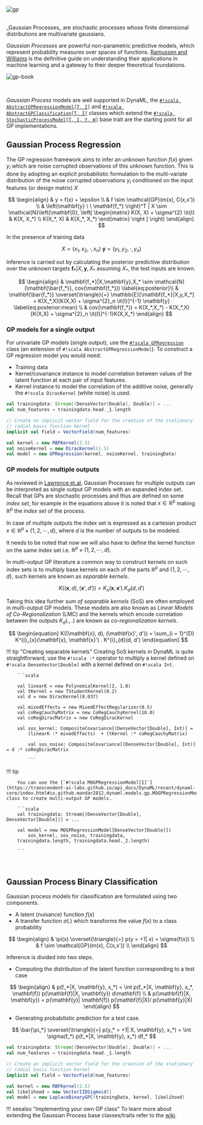 ![gp](/images/gp.png)

<br/>
_Gaussian Processes_ are stochastic processes whose finite dimensional distributions are multivariate gaussians.

_Gaussian Processes_ are powerful non-parametric predictive models, which represent probability measures over spaces of functions. [Ramussen and Williams](https://books.google.nl/books/about/Gaussian_Processes_for_Machine_Learning.html?id=vWtwQgAACAAJ&hl=en) is the definitive guide on understanding their applications in machine learning and a gateway to their deeper theoretical foundations.

![gp-book](/images/gpbook.jpg)

<br/>

_Gaussian Process_ models are well supported in DynaML, the [`#!scala AbstractGPRegressionModel[T, I]`](https://transcendent-ai-labs.github.io/api_docs/DynaML/recent/dynaml-core/index.html#io.github.mandar2812.dynaml.models.gp.AbstractGPRegressionModel) and [`#!scala AbstractGPClassification[T, I]`](https://transcendent-ai-labs.github.io/api_docs/DynaML/recent/dynaml-core/index.html#io.github.mandar2812.dynaml.models.gp.AbstractGPClassification) classes which extend the [`#!scala StochasticProcessModel[T, I, Y, W]`](https://transcendent-ai-labs.github.io/api_docs/DynaML/recent/dynaml-core/index.html#io.github.mandar2812.dynaml.models.StochasticProcessModel) base trait are the starting point for all GP implementations.


## Gaussian Process Regression

The GP regression framework aims to infer an unknown function $f(x)$ given $y_i$ which are noise corrupted observations of this unknown function. This is done by adopting an explicit probabilistic formulation to the multi-variate distribution of the noise corrupted observations $y_i$ conditioned on the input features (or design matrix) $X$

$$
\begin{align}
		& y = f(x) + \epsilon \\
		& f \sim \mathcal{GP}(m(x), C(x,x')) \\
		& \left(\mathbf{y} \ \ \mathbf{f_*} \right)^T | X \sim \mathcal{N}\left(\mathbf{0}, \left[ \begin{matrix} K(X, X) + \sigma^{2} \it{I} & K(X, X_*) \\ K(X_*, X) & K(X_*, X_*) \end{matrix} \right ] \right)
\end{align}
$$


In the presence of training data

$$
X = (x_1, x_2, \cdot , x_n) \ \mathbf{y} = (y_1, y_2, \cdot , y_n)
$$

Inference is carried out by calculating the posterior predictive distribution over the unknown targets $\mathbf{f_*}|X,\mathbf{y},X_*$ assuming $X_*$, the test inputs are known.

$$
\begin{align}
		& \mathbf{f_*}|X,\mathbf{y},X_* \sim \mathcal{N}(\mathbf{\bar{f_*}}, cov(\mathbf{f_*}))  \label{eq:posterior}\\
		& \mathbf{\bar{f_*}} \overset{\triangle}{=} \mathbb{E}[\mathbf{f_*}|X,y,X_*] = K(X_*,X)[K(X,X) + \sigma^{2}_n \it{I}]^{-1} \mathbf{y} \label{eq:posterior:mean} \\
		& cov(\mathbf{f_*}) = K(X_*,X_*) - K(X_*,X)[K(X,X) + \sigma^{2}_n \it{I}]^{-1}K(X,X_*)
\end{align}
$$

### GP models for a single output

For univariate GP models (single output), use the [`#!scala GPRegression`](https://transcendent-ai-labs.github.io/api_docs/DynaML/recent/dynaml-core/index.html#io.github.mandar2812.dynaml.models.gp.GPRegression) class (an extension of `#!scala AbstractGPRegressionModel`). To construct a GP regression model you would need:

* Training data
* Kernel/covariance instance to model correlation between values of the latent function at each pair of input features.
* Kernel instance to model the correlation of the additive noise, generally the `#!scala DiracKernel` (white noise) is used.

```scala
val trainingdata: Stream[(DenseVector[Double], Double)] = ...
val num_features = trainingdata.head._1.length

// Create an implicit vector field for the creation of the stationary
// radial basis function kernel
implicit val field = VectorField(num_features)

val kernel = new RBFKernel(2.5)
val noiseKernel = new DiracKernel(1.5)
val model = new GPRegression(kernel, noiseKernel, trainingData)
```

### GP models for multiple outputs

As reviewed in [Lawrence et.al](https://arxiv.org/abs/1106.6251), Gaussian Processes for multiple outputs can be interpreted as single output GP models with an expanded index set. Recall that GPs are stochastic processes and thus are defined on some _index set_, for example in the equations above it is noted that $x \in \mathbb{R}^p$ making $\mathbb{R}^p$ the _index set_ of the process.

In case of multiple outputs the index set is expressed as a cartesian product $x \in \mathbb{R}^{p} \times \{1,2, \cdots, d \}$, where $d$ is the number of outputs to be modeled.

It needs to be noted that now we will also have to define the kernel function on the same index set i.e. $\mathbb{R}^{p} \times \{1,2, \cdots, d \}$.

In multi-output GP literature a common way to construct kernels on such index sets is to multiply base kernels on each of the parts $\mathbb{R}^p$ and $\{1,2,\cdots,d\}$, such kernels are known as _separable kernels_.

$$
\begin{equation}
K((\mathbf{x}, d), (\mathbf{x}', d')) = K_{x}(\mathbf{x}, \mathbf{x}') . K_{d}(d, d')
\end{equation}
$$

Taking this idea further _sum of separable kernels_ (SoS) are often employed in multi-output GP models. These models are also known as _Linear Models of Co-Regionalization_ (LMC) and the kernels which encode correlation between the outputs $K_d(.,.)$ are known as _co-regionalization kernels_.

$$
\begin{equation}
K((\mathbf{x}, d), (\mathbf{x}', d')) = \sum_{i = 1}^{D} K^{i}_{x}(\mathbf{x}, \mathbf{x}') . K^{i}_{d}(d, d')
\end{equation}
$$

!!! tip "Creating separable kernels"
		Creating SoS kernels in DynaML is quite straightforward, use the `#!scala :*` operator to multiply a kernel defined on `#!scala DenseVector[Double]` with a kernel defined on `#!scala Int`.

		```scala

		val linearK = new PolynomialKernel(2, 1.0)
		val tKernel = new TStudentKernel(0.2)
		val d = new DiracKernel(0.037)

		val mixedEffects = new MixedEffectRegularizer(0.5)
		val coRegCauchyMatrix = new CoRegCauchyKernel(10.0)
		val coRegDiracMatrix = new CoRegDiracKernel

		val sos_kernel: CompositeCovariance[(DenseVector[Double], Int)] =
			(linearK :* mixedEffects)  + (tKernel :* coRegCauchyMatrix)

			val sos_noise: CompositeCovariance[(DenseVector[Double], Int)] = d :* coRegDiracMatrix

			```

!!! tip

		You can use the [`#!scala MOGPRegressionModel[I]`](https://transcendent-ai-labs.github.io/api_docs/DynaML/recent/dynaml-core/index.html#io.github.mandar2812.dynaml.models.gp.MOGPRegressionModel) class to create multi-output GP models.

		```scala
		val trainingdata: Stream[(DenseVector[Double], DenseVector[Double])] = ...

		val model = new MOGPRegressionModel[DenseVector[Double]](
			sos_kernel, sos_noise, trainingdata,
    	trainingdata.length, trainingdata.head._2.length)

		```

<br/>

## Gaussian Process Binary Classification

Gaussian process models for classification are formulated using two components.

- A latent (nuisance) function $f(x)$
- A transfer function $\sigma(.)$ which transforms the value $f(x)$ to a class probability

$$
	\begin{align}
		& \pi(x) \overset{\triangle}{=} p(y = +1| x) = \sigma(f(x)) \\
		& f \sim \mathcal{GP}(m(x), C(x,x')) \\
	\end{align}
$$

Inference is divided into two steps.

- Computing the distribution of the latent function corresponding to a test case

$$
\begin{align}
	& p(f_*|X, \mathbf{y}, x_*) = \int p(f_*|X, \mathbf{y}, x_*, \mathbf{f}) p(\mathbf{f}|X, \mathbf{y}) d\mathbf{f} \\
	& p(\mathbf{f}|X, \mathbf{y}) = p(\mathbf{y}| \mathbf{f}) p(\mathbf{f}|X)/ p(\mathbf{y}|X)
\end{align}
$$

- Generating probabilistic prediction for a test case.

$$
\bar{\pi_*} \overset{\triangle}{=} p(y_* = +1| X, \mathbf{y}, x_*) = \int \sigma(f_*) p(f_*|X, \mathbf{y}, x_*) df_*
$$

```scala
val trainingdata: Stream[(DenseVector[Double], Double)] = ...
val num_features = trainingdata.head._1.length

// Create an implicit vector field for the creation of the stationary
// radial basis function kernel
implicit val field = VectorField(num_features)

val kernel = new RBFKernel(2.5)
val likelihood = new VectorIIDSigmoid()
val model = new LaplaceBinaryGPC(trainingData, kernel, likelihood)
```

!!! seealso "Implementing your own GP class"
		To learn more about extending the Gaussian Process base classes/traits refer to the [wiki](https://github.com/mandar2812/DynaML/wiki/Gaussian-Processes).

